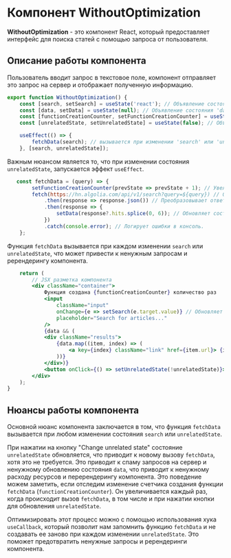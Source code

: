 # Компонент WithoutOptimization

**WithoutOptimization** - это компонент React, который предоставляет интерфейс для поиска статей с помощью запроса от пользователя.

## Описание работы компонента

Пользователь вводит запрос в текстовое поле, компонент отправляет это запрос на сервер и отображает полученную информацию.

```jsx
export function WithoutOptimization() {
    const [search, setSearch] = useState('react'); // Объявление состояния 'search' со стартовым значением 'react'.
    const [data, setData] = useState(null); // Объявление состояния 'data' с начальным значением null.
    const [functionCreationCounter, setFunctionCreationCounter] = useState(0); // Объявление состояния 'functionCreationCounter' с начальным значением 0.
    const [unrelatedState, setUnrelatedState] = useState(false); // Объявление состояния 'unrelatedState' с начальным значением false.

    useEffect(() => {
        fetchData(search); // вызывается при изменении 'search' или 'unrelatedState'.
    }, [search, unrelatedState]);   
```
Важным нюансом является то, что при изменении состояния `unrelatedState`, запускается эффект `useEffect`.

```jsx
   const fetchData = (query) => { 
        setFunctionCreationCounter(prevState => prevState + 1); // Увеличивает 'functionCreationCounter' на единицу.
        fetch(https://hn.algolia.com/api/v1/search?query=${query}) // Отправляет запрос к API.
            .then(response => response.json()) // Преобразовывает ответ в JSON
            .then(response => {
                setData(response?.hits.splice(0, 6)); // Обновляет состояние 'data'.
            })
            .catch(console.error); // Логирует ошибки в консоль.
    };

```

Функция `fetchData` вызывается при каждом изменении `search` или `unrelatedState`, что может привести к ненужным запросам и ререндерингу компонента.

```jsx
    return (
        // JSX разметка компонента
        <div className="container">
            Функция создана {functionCreationCounter} количество раз
            <input
                className="input"
                onChange={e => setSearch(e.target.value)} // Обновляет значение 'search' при изменении значения в поле ввода 
                placeholder="Search for articles..."
            />
            {data && (
            <div className="results">
                {data.map((item, index) => (
                    <a key={index} className="link" href={item.url}> {item.title} </a> // Отображает результаты поиска.
                ))}
            </div>)}
            <button onClick={() => setUnrelatedState(!unrelatedState)}>Change unrelated state</button> // Обновляет значение 'unrelatedState' при нажатии на кнопку.
        </div>
    );
}
```

## Нюансы работы компонента

Основной нюанс компонента заключается в том, что функция `fetchData` вызывается при любом изменении состояния `search` или `unrelatedState`.

При нажатии на кнопку "Change unrelated state" состояние `unrelatedState` обновляется, что приводит к новому вызову `fetchData`, хотя это не требуется. Это приводит к спаму запросов на сервер и ненужному обновлению состояния `data`, что приводит к ненужному расходу ресурсов и перерендерингу компонента.
Это поведение можем заметить, если отследим изменение счетчика создания функции `fetchData` (`functionCreationCounter`). Он увеличивается каждый раз, когда происходит вызов `fetchData`, в том числе и при нажатии кнопки для обновления `unrelatedState`.

Оптимизировать этот процесс можно с помощью использования хука `useCallback`, который позволит нам запомнить функцию `fetchData` и не создавать ее заново при каждом изменении `unrelatedState`. Это поможет предотвратить ненужные запросы и ререндеринги компонента.